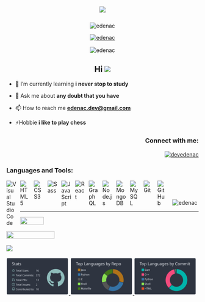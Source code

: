 <!-- presentation -->
<h1 align="center">

<img src="https://readme-typing-svg.herokuapp.com?font=fira&size=30&color=7E7DF7&center=true&lines=Erick+Eden+Acevedo+Cota;Software+developer;everything+starts;with+an+idea;Hello+world"> 
<!-- <img src="https://readme-typing-svg.herokuapp.com/?lines=Erick+Eden+Acevedo+Cota;Software+developer;everything+starts;with+an+idea;Hello+world&font=Fira%30Code&center=true&width=380&height=50"> -->

</h1>
<!-- finally account setted.-->
<!-- https://readme-typing-svg.herokuapp.com?font=fira&size=30&color=7E7DF7&center=true&lines=Erick+Eden+Acevedo+Cota;Software+developer;everything+starts;with+an+idea;Hello+world -->

<!-- <h1 align="center">Erick Acevedo</h1> -->
<!-- <h3 align="center">Software Developer</h3> -->

<!-- Views, truphy's and talking -->
<p align="center"> <img src="https://komarev.com/ghpvc/?username=edenac&label=Profile%20views&color=0e75b6&style=flat" alt="edenac" /> </p>
<p align="center"> <a href="https://github.com/ryo-ma/github-profile-trophy"><img src="https://github-profile-trophy.vercel.app/?username=edenac&no-frame=true&theme=juicyfresh&no-bg=true" alt="edenac"/></a> </p>
<p align="center"><img align="center" src="https://github-readme-streak-stats.herokuapp.com/?user=edenac&&theme=tokyonight" alt="edenac" /></p>

<h2 align="center">Hi
<img src="https://media.giphy.com/media/hvRJCLFzcasrR4ia7z/giphy.gif" width="28">
</h2>

- 🌱 I’m currently learning **i never stop to study**

- 💬 Ask me about **any doubt that you have**

- 📫 How to reach me **edenac.dev@gmail.com**

- ⚡Hobbie **i like to play chess**

<!-- Connect with me, Languages and Tools -->

<h3 align="right">Connect with me:</h3>
<p align="right">
<a href="https://linkedin.com/in/devedenac" target="blank"><img align="center" src="https://raw.githubusercontent.com/rahuldkjain/github-profile-readme-generator/master/src/images/icons/Social/linked-in-alt.svg" alt="devedenac" height="30" width="40" /></a>
</p>

### Languages and Tools:
<img align="left" alt="Visual Studio Code" width="26px" src="https://cdn.jsdelivr.net/gh/devicons/devicon/icons/vscode/vscode-original.svg" style="padding-right:10px;" />
<img align="left" alt="HTML5" width="26px" src="https://cdn.jsdelivr.net/gh/devicons/devicon/icons/html5/html5-original.svg" style="padding-right:10px;" />
<img align="left" alt="CSS3" width="26px" src="https://cdn.jsdelivr.net/gh/devicons/devicon/icons/css3/css3-original.svg" style="padding-right:10px;" />
<img align="left" alt="Sass" width="26px" src="https://cdn.jsdelivr.net/gh/devicons/devicon/icons/sass/sass-original.svg" style="padding-right:10px;" />
<img align="left" alt="JavaScript" width="26px" src="https://cdn.jsdelivr.net/gh/devicons/devicon/icons/javascript/javascript-original.svg" style="padding-right:10px;" />
<img align="left" alt="React" width="26px" src="https://cdn.jsdelivr.net/gh/devicons/devicon/icons/react/react-original.svg" style="padding-right:10px;" />
<img align="left" alt="GraphQL" width="26px" src="https://cdn.jsdelivr.net/gh/devicons/devicon/icons/graphql/graphql-plain.svg" style="padding-right:10px;" />
<img align="left" alt="Node.js" width="26px" src="https://cdn.jsdelivr.net/gh/devicons/devicon/icons/nodejs/nodejs-original.svg" style="padding-right:10px;" />
<img align="left" alt="MongoDB" width="26px" src="https://cdn.jsdelivr.net/gh/devicons/devicon/icons/mongodb/mongodb-original.svg" style="padding-right:10px;" />
<img align="left" alt="MySQL" width="26px" src="https://cdn.jsdelivr.net/gh/devicons/devicon/icons/mysql/mysql-original.svg" style="padding-right:10px;" />
<img align="left" alt="Git" width="26px" src="https://cdn.jsdelivr.net/gh/devicons/devicon/icons/git/git-original.svg" style="padding-right:10px;" />
<img align="left" alt="GitHub" width="26px" src="https://user-images.githubusercontent.com/3369400/139447912-e0f43f33-6d9f-45f8-be46-2df5bbc91289.png" style="padding-right:10px;" />

<br />
<br />

<p align="center"><img align="center" src="https://github-readme-stats.vercel.app/api/top-langs?username=edenac&show_icons=true&locale=en&layout=compact&theme=tokyonight" alt="edenac" /></p>

---

<!-- graphs -->
<a  href=https://github.com/edenac>
<img src="https://github-profile-summary-cards.vercel.app/api/cards/productive-time?username=edenac&theme=tokyonight" width="35%" height="10%"/></p>
<img src="https://github-readme-stats.vercel.app/api?username=edenac&show_icons=true&locale=en&theme=tokyonight" width="50%" height="10%"/></p>
</a>

<img src="https://github-profile-summary-cards.vercel.app/api/cards/profile-details?username=edenac&theme=tokyonight"/></p>



<a  href="https://github.com/edenac">
    <img src="https://raw.githubusercontent.com/SP-XD/profile-summary-cards/master/profile-summary-card-output/nord_dark/3-stats.svg" width="32.5%">
    <img src="https://raw.githubusercontent.com/SP-XD/profile-summary-cards/master/profile-summary-card-output/nord_dark/1-repos-per-language.svg" width="32.5%">
    <img src="https://raw.githubusercontent.com/SP-XD/profile-summary-cards/master/profile-summary-card-output/nord_dark/2-most-commit-language.svg" width="32.5%">
</a>
